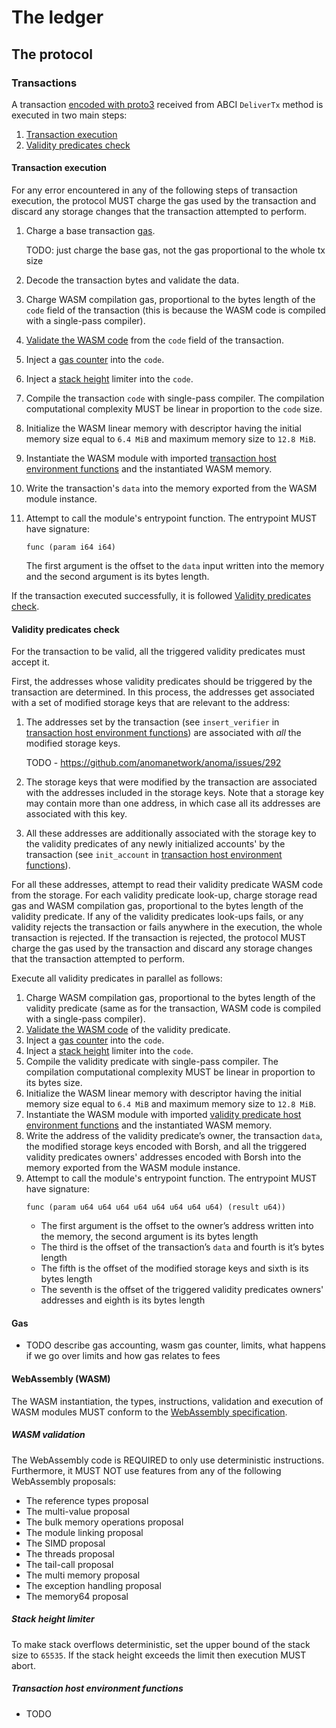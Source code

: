 # The ledger

## The protocol

### Transactions

A transaction [encoded with proto3](./encoding.md#transactions) received from ABCI `DeliverTx` method is executed in two main steps:

1. [Transaction execution](#transaction-execution)
1. [Validity predicates check](#validity-predicates-check)

#### Transaction execution

For any error encountered in any of the following steps of transaction execution, the protocol MUST charge the gas used by the transaction and discard any storage changes that the transaction attempted to perform.

1. Charge a base transaction [gas](#gas).

   TODO: just charge the base gas, not the gas proportional to the whole tx size
1. Decode the transaction bytes and validate the data.
1. Charge WASM compilation gas, proportional to the bytes length of the `code` field of the transaction (this is because the WASM code is compiled with a single-pass compiler).
1. [Validate the WASM code](#wasm-validation) from the `code` field of the transaction.
1. Inject a [gas counter](#gas) into the `code`.
1. Inject a [stack height](#stack-height-limiter) limiter into the `code`.
1. Compile the transaction `code` with single-pass compiler. The compilation computational complexity MUST be linear in proportion to the `code` size.
1. Initialize the WASM linear memory with descriptor having the initial memory size equal to `6.4 MiB` and maximum memory size to `12.8 MiB`.
1. Instantiate the WASM module with imported [transaction host environment functions](#transaction-host-environment-functions) and the instantiated WASM memory.
1. Write the transaction's `data` into the memory exported from the WASM module instance.
1. Attempt to call the module's entrypoint function. The entrypoint MUST have signature:
   ```wat
   func (param i64 i64)
   ```
   The first argument is the offset to the `data` input written into the memory and the second argument is its bytes length.

If the transaction executed successfully, it is followed [Validity predicates check](#validity-predicates-check).

#### Validity predicates check

For the transaction to be valid, all the triggered validity predicates must accept it.

First, the addresses whose validity predicates should be triggered by the transaction are determined. In this process, the addresses get associated with a set of modified storage keys that are relevant to the address:
1. The addresses set by the transaction (see `insert_verifier` in [transaction host environment functions](#transaction-host-environment-functions)) are associated with *all* the modified storage keys.

   TODO - <https://github.com/anomanetwork/anoma/issues/292>
1. The storage keys that were modified by the transaction are associated with the addresses included in the storage keys. Note that a storage key may contain more than one address, in which case all its addresses are associated with this key. 
1. All these addresses are additionally associated with the storage key to the validity predicates of any newly initialized accounts' by the transaction (see `init_account` in [transaction host environment functions](#transaction-host-environment-functions)).

For all these addresses, attempt to read their validity predicate WASM code from the storage. For each validity predicate look-up, charge storage read gas and WASM compilation gas, proportional to the bytes length of the validity predicate. If any of the validity predicates look-ups fails, or any validity rejects the transaction or fails anywhere in the execution, the whole transaction is rejected. If the transaction is rejected, the protocol MUST charge the gas used by the transaction and discard any storage changes that the transaction attempted to perform.

Execute all validity predicates in parallel as follows:

1. Charge WASM compilation gas, proportional to the bytes length of the validity predicate (same as for the transaction, WASM code is compiled with a single-pass compiler).
1. [Validate the WASM code](#wasm-validation) of the validity predicate.
1. Inject a [gas counter](#gas) into the `code`.
1. Inject a [stack height](#stack-height-limiter) limiter into the `code`.
1. Compile the validity predicate with single-pass compiler. The compilation computational complexity MUST be linear in proportion to its bytes size.
1. Initialize the WASM linear memory with descriptor having the initial memory size equal to `6.4 MiB` and maximum memory size to `12.8 MiB`.
1. Instantiate the WASM module with imported [validity predicate host environment functions](#validity-predicate-host-environment-functions) and the instantiated WASM memory.
1. Write the address of the validity predicate’s owner, the transaction `data`, the modified storage keys encoded with Borsh, and all the triggered validity predicates owners' addresses encoded with Borsh into the memory exported from the WASM module instance.
1. Attempt to call the module's entrypoint function. The entrypoint MUST have signature:
   ```wat
   func (param u64 u64 u64 u64 u64 u64 u64 u64) (result u64))
   ```
   - The first argument is the offset to the owner’s address written into the memory, the second argument is its bytes length
   - The third is the offset of the transaction’s `data` and fourth is it’s bytes length
   - The fifth is the offset of the modified storage keys and sixth is its bytes length
   - The seventh is the offset of the triggered validity predicates owners' addresses and eighth is its bytes length

#### Gas

- TODO describe gas accounting, wasm gas counter, limits, what happens if we go over limits and how gas relates to fees

#### WebAssembly (WASM)

The WASM instantiation, the types, instructions, validation and execution of WASM modules MUST conform to the [WebAssembly specification](https://webassembly.github.io/spec/core/intro/index.html).

##### WASM validation

The WebAssembly code is REQUIRED to only use deterministic instructions. Furthermore, it MUST NOT use features from any of the following WebAssembly proposals:

- The reference types proposal
- The multi-value proposal
- The bulk memory operations proposal
- The module linking proposal
- The SIMD proposal
- The threads proposal
- The tail-call proposal
- The multi memory proposal
- The exception handling proposal
- The memory64 proposal

##### Stack height limiter

To make stack overflows deterministic, set the upper bound of the stack size to `65535`. If the stack height exceeds the limit then execution MUST abort.

<!--
cargo test test_tx_stack_limiter
cargo test test_vp_stack_limiter
-->

##### Transaction host environment functions

- TODO
